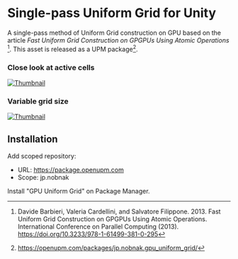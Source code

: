 # Single-pass Uniform Grid for Unity 

A single-pass method of Uniform Grid construction on GPU based on the article *Fast Uniform Grid Construction on GPGPUs Using Atomic Operations* [^1]. This asset is released as a UPM package[^2].

### Close look at active cells
[![Thumbnail](http://img.youtube.com/vi/NKYRA955oSE/hqdefault.jpg)](https://youtu.be/NKYRA955oSE)

### Variable grid size
[![Thumbnail](http://img.youtube.com/vi/8GmqgaxiQ2g/hqdefault.jpg)](https://youtu.be/8GmqgaxiQ2g)

## Installation
Add scoped repository:

- URL: https://package.openupm.com
- Scope: jp.nobnak

Install "GPU Uniform Grid" on Package Manager.

[^1]: Davide Barbieri, Valeria Cardellini, and Salvatore Filippone. 2013. Fast Uniform Grid Construction on GPGPUs Using Atomic Operations. International Conference on Parallel Computing (2013). https://doi.org/10.3233/978-1-61499-381-0-295
[^2]: https://openupm.com/packages/jp.nobnak.gpu_uniform_grid/
